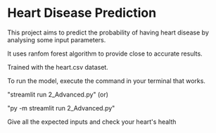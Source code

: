 # Heart Disease Prediction
This project aims to predict the probability of having heart disease by analysing some input parameters.

It uses ranfom forest algorithm to provide close to accurate results.

Trained with the heart.csv dataset.

To run the model, execute the command in your terminal that works.

"streamlit run 2_Advanced.py" (or)

"py -m streamlit run 2_Advanced.py"

Give all the expected inputs and check your heart's health
